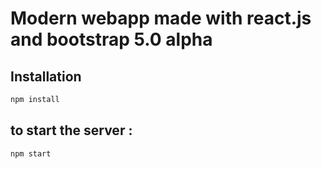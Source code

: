 # Modern webapp made with react.js and bootstrap 5.0 alpha

## Installation
```bash
npm install
```
## to start the server :
```bash
npm start
```
